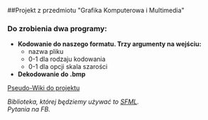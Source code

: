 ##Projekt z przedmiotu "Grafika Komputerowa i Multimedia"

### Do zrobienia dwa programy:
 * **Kodowanie do naszego formatu. Trzy argumenty na wejściu:**
   - nazwa pliku
   - 0-1 dla rodzaju kodowania
   - 0-1 dla opcji skala szarości
 * **Dekodowanie do .bmp**

[Pseudo-Wiki do projektu](https://github.com/Dayve/GKiM-Projekt/wiki)

_Biblioteka, której będziemy używać to [SFML](http://www.sfml-dev.org/index.php).
<br/>Pytania na FB._
